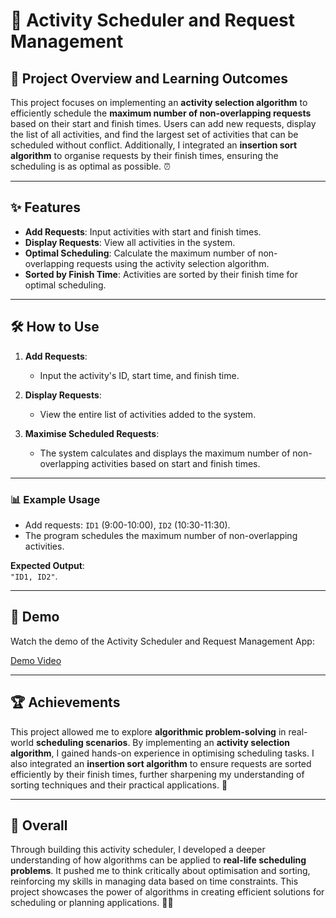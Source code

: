 # 📅 Activity Scheduler and Request Management

## 🚀 Project Overview and Learning Outcomes

This project focuses on implementing an **activity selection algorithm** to efficiently schedule the **maximum number of non-overlapping requests** based on their start and finish times. Users can add new requests, display the list of all activities, and find the largest set of activities that can be scheduled without conflict. Additionally, I integrated an **insertion sort algorithm** to organise requests by their finish times, ensuring the scheduling is as optimal as possible. ⏰

---

## ✨ Features

- **Add Requests**: Input activities with start and finish times.
- **Display Requests**: View all activities in the system.
- **Optimal Scheduling**: Calculate the maximum number of non-overlapping requests using the activity selection algorithm.
- **Sorted by Finish Time**: Activities are sorted by their finish time for optimal scheduling.

---

## 🛠️ How to Use

1. **Add Requests**:
   - Input the activity's ID, start time, and finish time.
   
2. **Display Requests**:
   - View the entire list of activities added to the system.

3. **Maximise Scheduled Requests**:
   - The system calculates and displays the maximum number of non-overlapping activities based on start and finish times.

---

### 📊 Example Usage

- Add requests: `ID1` (9:00-10:00), `ID2` (10:30-11:30).
- The program schedules the maximum number of non-overlapping activities.

**Expected Output**:  
`"ID1, ID2"`.

---

## 🎥 Demo

Watch the demo of the Activity Scheduler and Request Management App:

[Demo Video](https://youtu.be/8dTzxvAUaQ8?si=Uqb4AtU5lOu3QSt7)

---

## 🏆 Achievements

This project allowed me to explore **algorithmic problem-solving** in real-world **scheduling scenarios**. By implementing an **activity selection algorithm**, I gained hands-on experience in optimising scheduling tasks. I also integrated an **insertion sort algorithm** to ensure requests are sorted efficiently by their finish times, further sharpening my understanding of sorting techniques and their practical applications. 🎯

---

## 🌟 Overall

Through building this activity scheduler, I developed a deeper understanding of how algorithms can be applied to **real-life scheduling problems**. It pushed me to think critically about optimisation and sorting, reinforcing my skills in managing data based on time constraints. This project showcases the power of algorithms in creating efficient solutions for scheduling or planning applications. 📅✨
